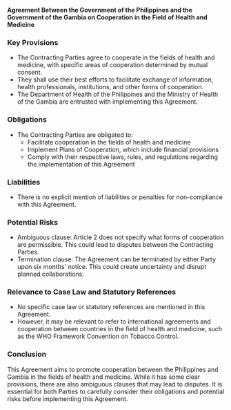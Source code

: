 **Agreement Between the Government of the Philippines and the Government of the Gambia on Cooperation in the Field of Health and Medicine**

### Key Provisions

*   The Contracting Parties agree to cooperate in the fields of health and medicine, with specific areas of cooperation determined by mutual consent.
*   They shall use their best efforts to facilitate exchange of information, health professionals, institutions, and other forms of cooperation.
*   The Department of Health of the Philippines and the Ministry of Health of the Gambia are entrusted with implementing this Agreement.

### Obligations

*   The Contracting Parties are obligated to:
    *   Facilitate cooperation in the fields of health and medicine
    *   Implement Plans of Cooperation, which include financial provisions
    *   Comply with their respective laws, rules, and regulations regarding the implementation of this Agreement

### Liabilities

*   There is no explicit mention of liabilities or penalties for non-compliance with this Agreement.

### Potential Risks

*   Ambiguous clause: Article 2 does not specify what forms of cooperation are permissible. This could lead to disputes between the Contracting Parties.
*   Termination clause: The Agreement can be terminated by either Party upon six months' notice. This could create uncertainty and disrupt planned collaborations.

### Relevance to Case Law and Statutory References

*   No specific case law or statutory references are mentioned in this Agreement.
*   However, it may be relevant to refer to international agreements and cooperation between countries in the field of health and medicine, such as the WHO Framework Convention on Tobacco Control.

### Conclusion

This Agreement aims to promote cooperation between the Philippines and Gambia in the fields of health and medicine. While it has some clear provisions, there are also ambiguous clauses that may lead to disputes. It is essential for both Parties to carefully consider their obligations and potential risks before implementing this Agreement.